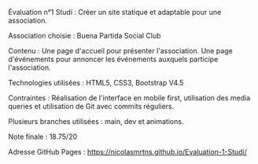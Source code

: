 Évaluation n°1 Studi : Créer un site statique et adaptable pour une association.

Association choisie : Buena Partida Social Club

Contenu : Une page d'accueil pour présenter l'association. Une page d'événements pour annoncer les événements auxquels participe l'association.

Technologies utilisées : HTML5, CSS3, Bootstrap V4.5

Contraintes : Réalisation de l'interface en mobile first, utilisation des media queries et utilisation de Git avec commits réguliers.

Plusieurs branches utilisées : main, dev et animations.

Note finale : 18.75/20

Adresse GitHub Pages : https://nicolasmrtns.github.io/Evaluation-1-Studi/
